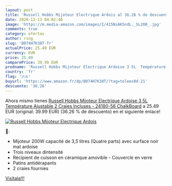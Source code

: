 ```yaml
---
layout: post
title: 'Russell Hobbs Mijoteur Electrique Ardois al 36.26 % de descuento'
date: 2020-12-13 04:02:40
image: 'https://m.media-amazon.com/images/I/415NsAK5ndL._SL200_.jpg'
comments: true
category: ofertas
author: ring
slug: 'B074H7K38T-fr'
actualPrice: 25.49 EUR
currency: EUR
price: 25.49
comparePrice: 39.99 EUR
prodname: 'Russell Hobbs Mijoteur Electrique Ardoise 3 5L  Température Ajustable  2 Craies Incluses - 24180-56 ChalkBoard'
country: 'fr'
flag: '🇫🇷'
buyurl: 'https://www.amazon.fr/dp/B074H7K38T/?tag=tolees0d-21'
descuento: '36.26'
---
```


Ahora mismo tienes [Russell Hobbs Mijoteur Electrique Ardoise 3 5L  Température Ajustable  2 Craies Incluses - 24180-56 ChalkBoard](https://www.amazon.fr/dp/B074H7K38T/?tag=tolees0d-21) a 25.49 EUR (original: 39.99 EUR) (36.26 %  de descuento) en el siguiente enlace!

[![Russell Hobbs Mijoteur Electrique Ardois](https://m.media-amazon.com/images/I/415NsAK5ndL._SL200_.jpg)](https://www.amazon.fr/dp/B074H7K38T/?tag=tolees0d-21)

🔎:

- Mijoteur 200W capacité de 3,5 litres (Quatre parts) avec surface noir mat ardoise
- Trois niveaux dintensité
- Récipient de cuisson en céramique amovible - Couvercle en verre
- Patins antidérapants
- 2 craies fournies

[Visítala!!!](https://www.amazon.fr/dp/B074H7K38T/?tag=tolees0d-21)
